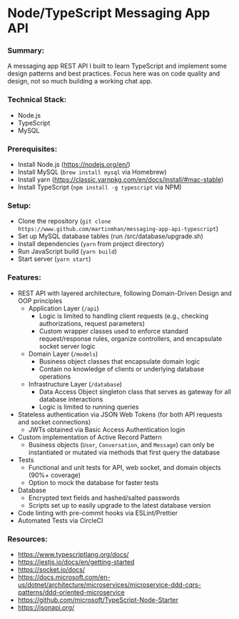 # Node/TypeScript Messaging App API

### Summary:
  A messaging app REST API I built to learn TypeScript and implement some design patterns and best practices. Focus here was on code quality and design, not so much building a working chat app.

### Technical Stack:
  - Node.js
  - TypeScript
  - MySQL

### Prerequisites:
  - Install Node.js (https://nodejs.org/en/)
  - Install MySQL (`brew install mysql` via Homebrew)
  - Install yarn (https://classic.yarnpkg.com/en/docs/install/#mac-stable)
  - Install TypeScript (`npm install -g typescript` via NPM)

### Setup:
  - Clone the repository (`git clone https://www.github.com/martinmhan/messaging-app-api-typescript`)
  - Set up MySQL database tables (run /src/database/upgrade.sh)
  - Install dependencies (`yarn` from project directory)
  - Run JavaScript build (`yarn build`)
  - Start server (`yarn start`)

### Features:
  - REST API with layered architecture, following Domain-Driven Design and OOP principles
    - Application Layer (`/api`)
      - Logic is limited to handling client requests (e.g., checking authorizations, request parameters)
      - Custom wrapper classes used to enforce standard request/response rules, organize controllers, and encapsulate socket server logic
    - Domain Layer (`/models`)
      - Business object classes that encapsulate domain logic
      - Contain no knowledge of clients or underlying database operations
    - Infrastructure Layer (`/database`)
      - Data Access Object singleton class that serves as gateway for all database interactions
      - Logic is limited to running queries
  - Stateless authentication via JSON Web Tokens (for both API requests and socket connections)
    - JWTs obtained via Basic Access Authentication login
  - Custom implementation of Active Record Pattern
    - Business objects (`User`, `Conversation`, and `Message`) can only be instantiated or mutated via methods that first query the database
  - Tests
    - Functional and unit tests for API, web socket, and domain objects (90%+ coverage)
    - Option to mock the database for faster tests
  - Database
    - Encrypted text fields and hashed/salted passwords
    - Scripts set up to easily upgrade to the latest database version
  - Code linting with pre-commit hooks via ESLint/Prettier
  - Automated Tests via CircleCI

### Resources:
  - https://www.typescriptlang.org/docs/
  - https://jestjs.io/docs/en/getting-started
  - https://socket.io/docs/
  - https://docs.microsoft.com/en-us/dotnet/architecture/microservices/microservice-ddd-cqrs-patterns/ddd-oriented-microservice
  - https://github.com/microsoft/TypeScript-Node-Starter
  - https://jsonapi.org/
